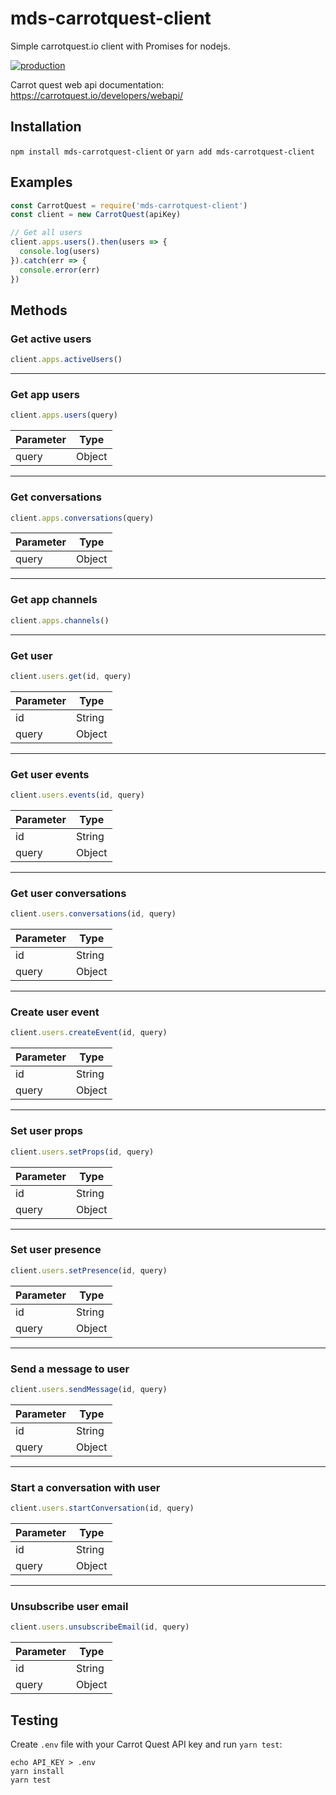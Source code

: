 # mds-carrotquest-client

Simple carrotquest.io client with Promises for nodejs.

[![production](https://github.com/mindesik/mds-carrotquest-client/actions/workflows/production.yml/badge.svg)](https://github.com/mindesik/mds-carrotquest-client/actions/workflows/production.yml)

Carrot quest web api documentation: https://carrotquest.io/developers/webapi/

## Installation

`npm install mds-carrotquest-client` or `yarn add mds-carrotquest-client`

## Examples

```javascript
const CarrotQuest = require('mds-carrotquest-client')
const client = new CarrotQuest(apiKey)

// Get all users
client.apps.users().then(users => {
  console.log(users)
}).catch(err => {
  console.error(err)
})
```

## Methods

### Get active users

```javascript
client.apps.activeUsers()
```

---

### Get app users

```javascript
client.apps.users(query)
```

|Parameter|Type|
|---|---|
|query|Object|

---

### Get conversations

```javascript
client.apps.conversations(query)
```

|Parameter|Type|
|---|---|
|query|Object|

---

### Get app channels

```javascript
client.apps.channels()
```

---

### Get user

```javascript
client.users.get(id, query)
```

|Parameter|Type|
|---|---|
|id|String|
|query|Object|

---

### Get user events

```javascript
client.users.events(id, query)
```

|Parameter|Type|
|---|---|
|id|String|
|query|Object|

---

### Get user conversations

```javascript
client.users.conversations(id, query)
```

|Parameter|Type|
|---|---|
|id|String|
|query|Object|

---

### Create user event

```javascript
client.users.createEvent(id, query)
```

|Parameter|Type|
|---|---|
|id|String|
|query|Object|

---

### Set user props

```javascript
client.users.setProps(id, query)
```

|Parameter|Type|
|---|---|
|id|String|
|query|Object|

---

### Set user presence

```javascript
client.users.setPresence(id, query)
```

|Parameter|Type|
|---|---|
|id|String|
|query|Object|

---

### Send a message to user

```javascript
client.users.sendMessage(id, query)
```

|Parameter|Type|
|---|---|
|id|String|
|query|Object|

---

### Start a conversation with user

```javascript
client.users.startConversation(id, query)
```

|Parameter|Type|
|---|---|
|id|String|
|query|Object|

---

### Unsubscribe user email

```javascript
client.users.unsubscribeEmail(id, query)
```

|Parameter|Type|
|---|---|
|id|String|
|query|Object|

## Testing

Create `.env` file with your Carrot Quest API key and run `yarn test`:

```
echo API_KEY > .env
yarn install
yarn test
```